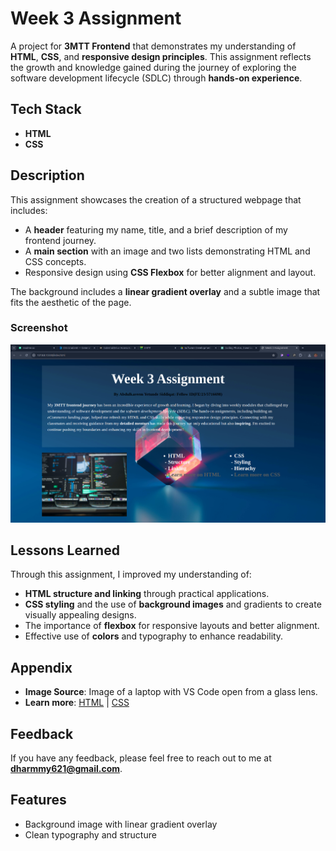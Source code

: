 # Week 3 Assignment

A project for **3MTT Frontend** that demonstrates my understanding of **HTML**, **CSS**, and **responsive design principles**. This assignment reflects the growth and knowledge gained during the journey of exploring the software development lifecycle (SDLC) through **hands-on experience**. 

## Tech Stack
- **HTML**
- **CSS**

## Description
This assignment showcases the creation of a structured webpage that includes:
- A **header** featuring my name, title, and a brief description of my frontend journey.
- A **main section** with an image and two lists demonstrating HTML and CSS concepts.
- Responsive design using **CSS Flexbox** for better alignment and layout.

The background includes a **linear gradient overlay** and a subtle image that fits the aesthetic of the page.

### Screenshot
![Project Screenshot](./week3%20ass.png)

## Lessons Learned
Through this assignment, I improved my understanding of:
- **HTML structure and linking** through practical applications.
- **CSS styling** and the use of **background images** and gradients to create visually appealing designs.
- The importance of **flexbox** for responsive layouts and better alignment.
- Effective use of **colors** and typography to enhance readability.

## Appendix
- **Image Source**: Image of a laptop with VS Code open from a glass lens.
- **Learn more**: [HTML](https://developer.mozilla.org/en-US/docs/Web/CSS) | [CSS](https://developer.mozilla.org/en-US/docs/Web/CSS)

## Feedback
If you have any feedback, please feel free to reach out to me at **dharmmy621@gmail.com**.

## Features
- Background image with linear gradient overlay
- Clean typography and structure
